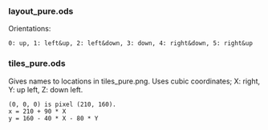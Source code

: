 
### layout_pure.ods

Orientations:

    0: up, 1: left&up, 2: left&down, 3: down, 4: right&down, 5: right&up

### tiles_pure.ods

Gives names to locations in tiles_pure.png.
Uses cubic coordinates; X: right, Y: up left, Z: down left.

    (0, 0, 0) is pixel (210, 160).
    x = 210 + 90 * X
    y = 160 - 40 * X - 80 * Y

